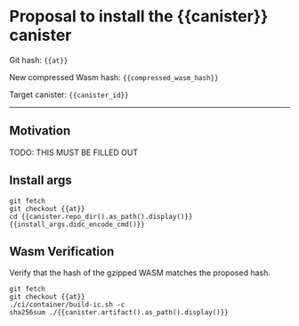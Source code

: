 # Proposal to install the {{canister}} canister

Git hash: `{{at}}`

New compressed Wasm hash: `{{compressed_wasm_hash}}`

Target canister: `{{canister_id}}`

---

## Motivation
TODO: THIS MUST BE FILLED OUT


## Install args

```
git fetch
git checkout {{at}}
cd {{canister.repo_dir().as_path().display()}}
{{install_args.didc_encode_cmd()}}
```

## Wasm Verification

Verify that the hash of the gzipped WASM matches the proposed hash.

```
git fetch
git checkout {{at}}
./ci/container/build-ic.sh -c
sha256sum ./{{canister.artifact().as_path().display()}}
```
